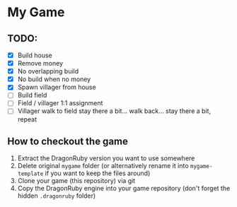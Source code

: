 # My Game

## TODO:
- [x] Build house
- [x] Remove money
- [x] No overlapping build
- [x] No build when no money
- [x] Spawn villager from house
- [ ] Build field
- [ ] Field / villager 1:1 assignment
- [ ] Villager walk to field stay there a bit... walk back... stay there a bit, repeat

## How to checkout the game
1. Extract the DragonRuby version you want to use somewhere
2. Delete original `mygame` folder (or alternatively rename it into `mygame-template` if you want to keep the files around)
3. Clone your game (this repository) via git
4. Copy the DragonRuby engine into your game repository (don't forget the hidden `.dragonruby` folder)
